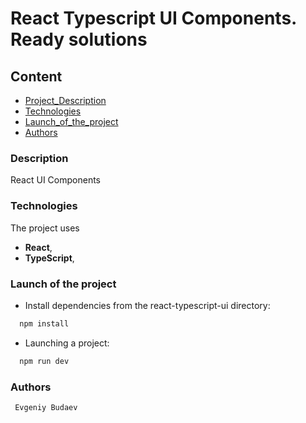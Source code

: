 # React Typescript UI Components. Ready solutions

## Content

- [Project_Description](#Project_Description)
- [Technologies](#Technologies)
- [Launch_of_the_project](#Launch_of_the_project)
- [Authors](#Authors)

### <a name="Project_Description">Description</a>

React UI Components

### <a name="Technologies">Technologies</a>

The project uses

- **React**,
- **TypeScript**,

### <a name="Launch_of_the_project">Launch of the project</a>

- Install dependencies from the react-typescript-ui directory:

```python
  npm install
```

- Launching a project:

```python
  npm run dev
```

### <a name="Authors">Authors</a>

```
 Evgeniy Budaev
```
